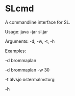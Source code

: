 SLcmd
=====

A commandline interface for SL.

Usage: java -jar sl.jar

Arguments: -d, -w, -t, -h

Examples:

-d brommaplan

-d brommaplan -w 30

-t älvsjö östermalmstorg

-h
